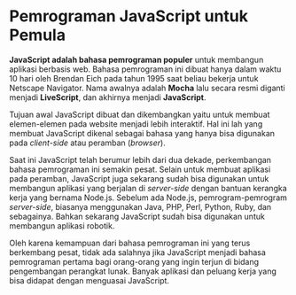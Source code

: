 # Pemrograman JavaScript untuk Pemula

**JavaScript adalah bahasa pemrograman populer** untuk membangun aplikasi berbasis web. Bahasa pemrograman ini dibuat hanya dalam waktu 10 hari oleh Brendan Eich pada tahun 1995 saat beliau bekerja untuk Netscape Navigator. Nama awalnya adalah **Mocha** lalu secara resmi diganti menjadi **LiveScript**, dan akhirnya menjadi **JavaScript**.

Tujuan awal JavaScript dibuat dan dikembangkan yaitu untuk membuat elemen-elemen pada website menjadi lebih interaktif. Hal ini lah yang membuat JavaScript dikenal sebagai bahasa yang hanya bisa digunakan pada _client-side_ atau peramban (_browser_).

Saat ini JavaScript telah berumur lebih dari dua dekade, perkembangan bahasa pemrograman ini semakin pesat. Selain untuk membuat aplikasi pada peramban, JavaScript juga sekarang sudah bisa digunakan untuk membangun aplikasi yang berjalan di _server-side_ dengan bantuan kerangka kerja yang bernama Node.js. Sebelum ada Node.js, pemrogram-pemrogram _server-side_, biasanya menggunakan Java, PHP, Perl, Python, Ruby, dan sebagainya. Bahkan sekarang JavaScript sudah bisa digunakan untuk membangun aplikasi robotik.

Oleh karena kemampuan dari bahasa pemrograman ini yang terus berkembang pesat, tidak ada salahnya jika JavaScript menjadi bahasa pemrograman pertama bagi orang-orang yang ingin terjun di bidang pengembangan perangkat lunak. Banyak aplikasi dan peluang kerja yang bisa didapat dengan menguasai JavaScript.

    

